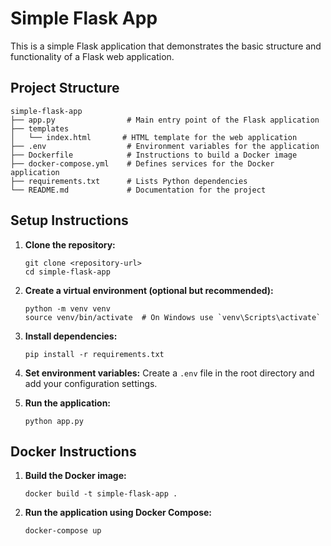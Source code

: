 # Simple Flask App

This is a simple Flask application that demonstrates the basic structure and functionality of a Flask web application.

## Project Structure

```
simple-flask-app
├── app.py                # Main entry point of the Flask application
├── templates
│   └── index.html       # HTML template for the web application
├── .env                  # Environment variables for the application
├── Dockerfile            # Instructions to build a Docker image
├── docker-compose.yml    # Defines services for the Docker application
├── requirements.txt      # Lists Python dependencies
└── README.md             # Documentation for the project
```

## Setup Instructions

1. **Clone the repository:**
   ```
   git clone <repository-url>
   cd simple-flask-app
   ```

2. **Create a virtual environment (optional but recommended):**
   ```
   python -m venv venv
   source venv/bin/activate  # On Windows use `venv\Scripts\activate`
   ```

3. **Install dependencies:**
   ```
   pip install -r requirements.txt
   ```

4. **Set environment variables:**
   Create a `.env` file in the root directory and add your configuration settings.

5. **Run the application:**
   ```
   python app.py
   ```

## Docker Instructions

1. **Build the Docker image:**
   ```
   docker build -t simple-flask-app .
   ```

2. **Run the application using Docker Compose:**
   ```
   docker-compose up
   ```

